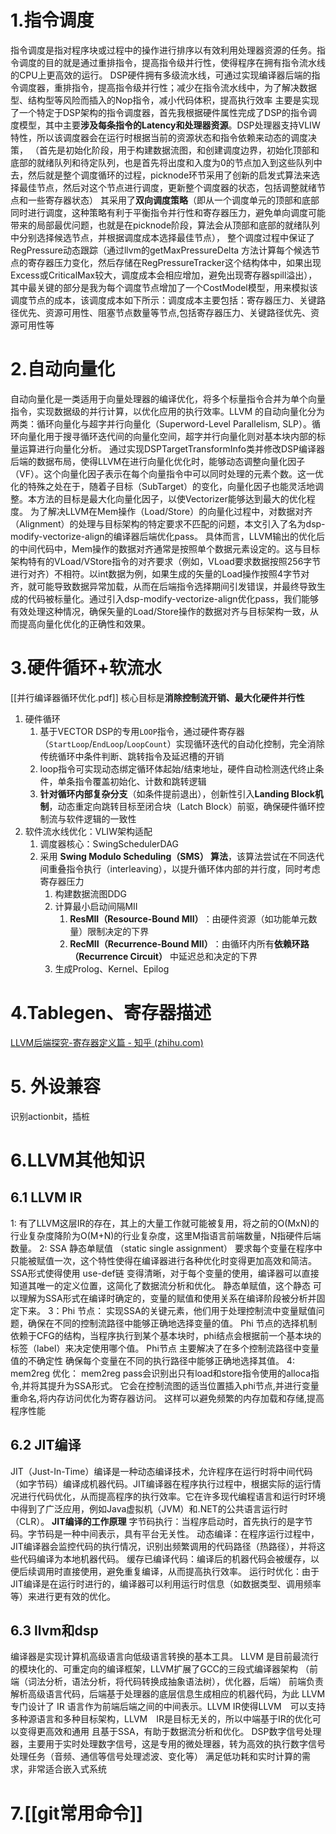 # 1.指令调度
指令调度是指对程序块或过程中的操作进行排序以有效利用处理器资源的任务。指令调度的目的就是通过重排指令，提高指令级并行性，使得程序在拥有指令流水线的CPU上更高效的运行。 DSP硬件拥有多级流水线，可通过实现编译器后端的指令调度器，重排指令，提高指令级并行性；减少在指令流水线中，为了解决数据型、结构型等风险而插入的Nop指令，减小代码体积，提高执行效率 主要是实现了一个特定于DSP架构的指令调度器，首先我根据硬件属性完成了DSP的指令调度模型，其中主要**涉及每条指令的Latency和处理器资源**。DSP处理器支持VLIW特性，所以该调度器会在运行时根据当前的资源状态和指令依赖来动态的调度决策， （首先是初始化阶段，用于构建数据流图，和创建调度边界，初始化顶部和底部的就绪队列和待定队列，也是首先将出度和入度为0的节点加入到这些队列中去，然后就是整个调度循环的过程，picknode环节采用了创新的启发式算法来选择最佳节点，然后对这个节点进行调度，更新整个调度器的状态，包括调整就绪节点和一些寄存器状态） 其采用了**双向调度策略**（即从一个调度单元的顶部和底部同时进行调度，这种策略有利于平衡指令并行性和寄存器压力，避免单向调度可能带来的局部最优问题，也就是在picknode阶段，算法会从顶部和底部的就绪队列中分别选择候选节点，并根据调度成本选择最佳节点）， 整个调度过程中保证了RegPressure动态跟踪（通过llvm的getMaxPressureDelta 方法计算每个候选节点的寄存器压力变化，然后存储在RegPressureTracker这个结构体中，如果出现Excess或CriticalMax较大，调度成本会相应增加，避免出现寄存器spill溢出）， 其中最关键的部分是我为每个调度节点增加了一个CostModel模型，用来模拟该调度节点的成本，该调度成本如下所示：调度成本主要包括：寄存器压力、关键路径优先、资源可用性、阻塞节点数量等节点,包括寄存器压力、关键路径优先、资源可用性等
# 2.自动向量化
自动向量化是一类适用于向量处理器的编译优化，将多个标量指令合并为单个向量指令，实现数据级的并行计算，以优化应用的执行效率。LLVM 的自动向量化分为两类：循环向量化与超字并行向量化（Superword-Level Parallelism, SLP）。循环向量化用于搜寻循环迭代间的向量化空间，超字并行向量化则对基本块内部的标量运算进行向量化分析。 通过实现DSPTargetTransformInfo类并修改DSP编译器后端的数据布局，使得LLVM在进行向量化优化时，能够动态调整向量化因子（VF）。这个向量化因子表示在每个向量指令中可以同时处理的元素个数。这一优化的特殊之处在于，随着子目标（SubTarget）的变化，向量化因子也能灵活地调整。本方法的目标是最大化向量化因子，以使Vectorizer能够达到最大的优化程度。 为了解决LLVM在Mem操作（Load/Store）的向量化过程中，对数据对齐（Alignment）的处理与目标架构的特定要求不匹配的问题，本文引入了名为dsp-modify-vectorize-align的编译器后端优化pass。 具体而言，LLVM输出的优化后的中间代码中，Mem操作的数据对齐通常是按照单个数据元素设定的。这与目标架构特有的VLoad/VStore指令的对齐要求（例如，VLoad要求数据按照256字节进行对齐）不相符。以int数据为例，如果生成的矢量的Load操作按照4字节对齐，就可能导致数据异常加载，从而在后端指令选择期间引发错误，并最终导致生成的代码被标量化。通过引入dsp-modify-vectorize-align优化pass，我们能够有效处理这种情况，确保矢量的Load/Store操作的数据对齐与目标架构一致，从而提高向量化优化的正确性和效果。

# 3.硬件循环+软流水
[[并行编译器循环优化.pdf]]
核心目标是​**​消除控制流开销、最大化硬件并行性​**
1. 硬件循环
	1. 基于VECTOR DSP的专用`LOOP`指令，通过硬件寄存器（`StartLoop`/`EndLoop`/`LoopCount`）实现循环迭代的自动化控制，完全消除传统循环中条件判断、跳转指令及延迟槽的开销
	2. loop指令可实现动态绑定循环体起始/结束地址，硬件自动检测迭代终止条件，单条指令覆盖初始化、计数和跳转逻辑
	3. **针对循环内部复杂分支**（如条件提前退出），创新性引入​**​Landing Block机制​**​，动态重定向跳转目标至闭合块（Latch Block）前驱，确保硬件循环控制流与软件逻辑的一致性
2. 软件流水线优化：VLIW架构适配​
	1. 调度器核心：SwingSchedulerDAG
	2. 采用 **Swing Modulo Scheduling（SMS） 算法**，该算法尝试在不同迭代间重叠指令执行（interleaving），以提升循环体内部的并行度，同时考虑寄存器压力
		1. 构建数据流图DDG
		2. 计算最小启动间隔MII
			1. **ResMII（Resource-Bound MII）​**​：由硬件资源（如功能单元数量）限制决定的下界
			2. **RecMII（Recurrence-Bound MII）​**​：由循环内所有​**​依赖环路（Recurrence Circuit）​**​ 中延迟总和决定的下界
		3. 生成Prolog、Kernel、Epilog

# 4.Tablegen、寄存器描述
​[LLVM后端探究-寄存器定义篇 - 知乎 (zhihu.com)](https://zhuanlan.zhihu.com/p/652571606)

# 5. 外设兼容
识别actionbit，插桩

# 6.LLVM其他知识
## 6.1 LLVM IR
1: 有了LLVM这层IR的存在，其上的大量工作就可能被复用，将之前的O(MxN)的行业复杂度降阶为O(M+N)的行业复杂度，这里M指语言前端数量，N指硬件后端数量。 
2: SSA 静态单赋值 （static single assignment） 要求每个变量在程序中只能被赋值一次，这个特性使得在编译器进行各种优化时变得更加高效和简洁。 SSA形式使得使用 use-def链 变得清晰，对于每个变量的使用，编译器可以直接知道其唯一的定义位置，这简化了数据流分析和优化。 静态单赋值，这个静态 可以理解为SSA形式在编译时确定的，变量的赋值和使用关系在编译阶段被分析并固定下来。
3：Phi 节点： 实现SSA的关键元素，他们用于处理控制流中变量赋值问题，确保在不同的控制流路径中能够正确地选择变量的值。 Phi 节点的选择机制依赖于CFG的结构，当程序执行到某个基本块时，phi结点会根据前一个基本块的标签（label）来决定使用哪个值。 Phi节点 主要解决了在多个控制流路径中变量值的不确定性 确保每个变量在不同的执行路径中能够正确地选择其值。 
4: mem2reg 优化： mem2reg pass会识别出只有load和store指令使用的alloca指令,并将其提升为SSA形式。 它会在控制流图的适当位置插入phi节点,并进行变量重命名,将内存访问优化为寄存器访问。 这样可以避免频繁的内存加载和存储,提高程序性能
## 6.2 JIT编译
JIT（Just-In-Time）编译是一种动态编译技术，允许程序在运行时将中间代码（如字节码）编译成机器代码。JIT编译器在程序执行过程中，根据实际的运行情况进行代码优化，从而提高程序的执行效率。它在许多现代编程语言和运行时环境中得到了广泛应用，例如Java虚拟机（JVM）和.NET的公共语言运行时（CLR）。 
**JIT编译的工作原理** 
字节码执行：当程序启动时，首先执行的是字节码。字节码是一种中间表示，具有平台无关性。 
动态编译：在程序运行过程中，JIT编译器会监控代码的执行情况，识别出频繁调用的代码路径（热路径），并将这些代码编译为本地机器代码。 
缓存已编译代码：编译后的机器代码会被缓存，以便后续调用时直接使用，避免重复编译，从而提高执行效率。 
运行时优化：由于JIT编译是在运行时进行的，编译器可以利用运行时信息（如数据类型、调用频率等）来进行更有效的优化。
## 6.3 llvm和dsp
编译器是实现计算机高级语言向低级语言转换的基本工具。 LLVM 是目前最流行的模块化的、可重定向的编译框架，LLVM扩展了GCC的三段式编译器架构 （前端（词法分析，语法分析，将代码转换成抽象语法树），优化器，后端） 前端负责解析高级语言代码，后端基于处理器的底层信息生成相应的机器代码，为此 LLVM 专门设计了 IR 语言作为前端后端之间的中间表示。LLVM IR使得LLVM　可以支持多种源语言和多种目标架构，LLVM　IR是目标无关的，所以中端基于IR的优化可以变得更高效和通用 且基于SSA，有助于数据流分析和优化。 
DSP数字信号处理器，主要用于实时处理数字信号，这是专用的微处理器，转为高效的执行数字信号处理任务（音频、通信等信号处理滤波、变化等） 满足低功耗和实时计算的需求，非常适合嵌入式系统
# 7.[[git常用命令]]




